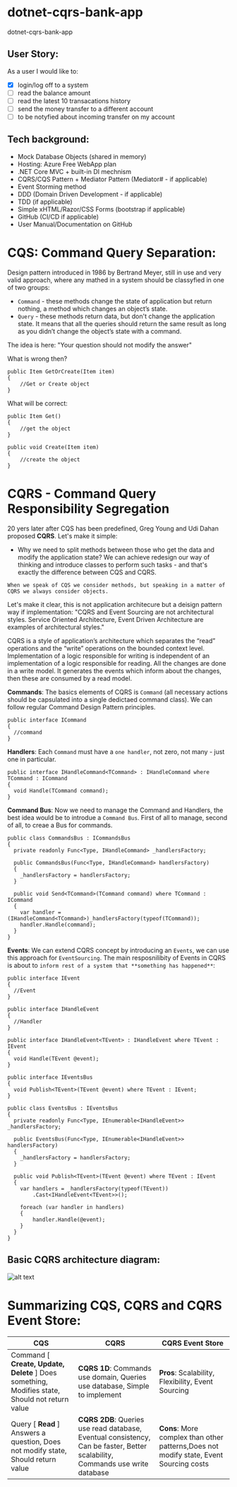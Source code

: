 # dotnet-cqrs-bank-app
dotnet-cqrs-bank-app


## User Story:
As a user I would like to:
  - [x] login/log off to a system
  - [ ] read the balance amount
  - [ ] read the latest 10 transacations history 
  - [ ] send the money transfer to a different account
  - [ ] to be notyfied about incoming transfer on my account

## Tech background:
  - Mock Database Objects (shared in memory)
  - Hosting: Azure Free WebApp plan
  - .NET Core MVC + built-in DI mechnism
  - CQRS/CQS Pattern + Mediator Pattern (Mediator# - if applicable)
  - Event Storming method
  - DDD (Domain Driven Development - if applicable)
  - TDD (if applicable)
  - Simple xHTML/Razor/CSS Forms (bootstrap if applicable)
  - GitHub (CI/CD if applicable)
  - User Manual/Documentation on GitHub
  
  
  
# CQS: Command Query Separation:
Design pattern introduced in 1986 by Bertrand Meyer, still in use and very valid approach, where any mathed in a system should be classyfied in one of two groups:
 - `Command` - these methods change the state of application but return nothing, a method which changes an object’s state.
 - `Query` - these methods return data, but don't change the application state. It means that all the queries should return the same result as long as you didn’t change the object’s state with a command.

The idea is here:
"Your question should not modify the answer"

What is wrong then?
```
public Item GetOrCreate(Item item)
{
	//Get or Create object
}
```

What will be correct:
```
public Item Get() 
{
	//get the object
}

public void Create(Item item)
{
	//create the object
}
```



# CQRS - Command Query Responsibility Segregation
20 yers later after CQS has been predefined, Greg Young and Udi Dahan proposed **CQRS**. Let's make it simple:
 - Why we need to split methods between those who get the data and modify the application state? We can achieve redesign our way of thinking and introduce classes to perform such tasks - and that's exactly the difference between CQS and CQRS.

`When we speak of CQS we consider methods, but speaking in a matter of CQRS we always consider objects.`

Let's make it clear, this is not application architecure but a deisign pattern way if implementation:
"CQRS and Event Sourcing are not architectural styles. Service Oriented Architecture, Event Driven Architecture are examples of architectural styles."
 
CQRS is a style of application’s architecture which separates the “read” operations and the “write” operations on the bounded context level.
Implementation of a logic responsible for writing is independent of an implementation of a logic responsible for reading.
All the changes are done in a write model. It generates the events which inform about the changes, then these are consumed by a read model.

**Commands**: The basics elements of CQRS is `Command` (all necessary actions should be capsulated into a single dedictaed command class). We can follow regular Command Design Pattern principles.
```
public interface ICommand
{
  //command
}
```

**Handlers**: Each `Command` must have a `one handler`, not zero, not many - just one in particular.
```
public interface IHandleCommand<TCommand> : IHandleCommand where TCommand : ICommand
{
  void Handle(TCommand command);
}
```

**Command Bus**: Now we need to manage the Command and Handlers, the best idea would be to introdue a `Command Bus`. First of all to manage, second of all, to creae a Bus for commands.
```
public class CommandsBus : ICommandsBus
{
  private readonly Func<Type, IHandleCommand> _handlersFactory;
 
  public CommandsBus(Func<Type, IHandleCommand> handlersFactory)
  {
	_handlersFactory = handlersFactory;
  }
 
  public void Send<TCommand>(TCommand command) where TCommand : ICommand
  {
	var handler = (IHandleCommand<TCommand>)_handlersFactory(typeof(TCommand));
	handler.Handle(command);
  }
}
```

**Events**: We can extend CQRS concept by introducing an `Events`, we can use this approach for `EventSourcing`. The main resposnilibity of Events in CQRS is about to `inform rest of a system that **something has happened**`:
```
public interface IEvent
{
  //Event 
}

public interface IHandleEvent
{
  //Handler
}

public interface IHandleEvent<TEvent> : IHandleEvent where TEvent : IEvent
{
  void Handle(TEvent @event);
}

public interface IEventsBus
{
  void Publish<TEvent>(TEvent @event) where TEvent : IEvent;
}

public class EventsBus : IEventsBus
{
  private readonly Func<Type, IEnumerable<IHandleEvent>> _handlersFactory;
 
  public EventsBus(Func<Type, IEnumerable<IHandleEvent>> handlersFactory)
  {
	_handlersFactory = handlersFactory;
  }
 
  public void Publish<TEvent>(TEvent @event) where TEvent : IEvent
  {
	var handlers = _handlersFactory(typeof(TEvent))
		.Cast<IHandleEvent<TEvent>>();
 
	foreach (var handler in handlers)
	{
		handler.Handle(@event);
	}
  }
}
```

## Basic CQRS architecture diagram:
![alt text](https://github.com/gwasylow/dotnet-cqrs-bank-app/tree/master/cqrs-basic-architecture.PNG)	



# Summarizing CQS, CQRS and CQRS Event Store:

| CQS  | CQRS | CQRS Event Store |
| ------------- | ------------- | ------------- |
| Command [ **Create, Update, Delete** ] Does something, Modifies state, Should not return value | **CQRS 1D**: Commands use domain, Queries use database, Simple to implement | **Pros**: Scalability, Flexibility, Event Sourcing |
| Query [ **Read** ] Answers a question, Does not modify state, Should return value | **CQRS 2DB**: Queries use read database, Eventual consistency, Can be faster, Better scalability, Commands use write database | **Cons**: More complex than other patterns,Does not modify state, Event Sourcing costs |


  



